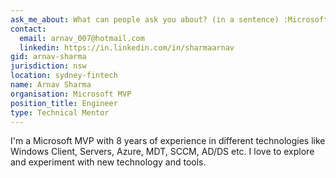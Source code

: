 ```yaml
---
ask_me_about: What can people ask you about? (in a sentence) :Microsoft Windows (Server 2008/2012,Client 7/8/10), Azure and Microsoft DS/AD
contact:
  email: arnav_007@hotmail.com
  linkedin: https://in.linkedin.com/in/sharmaarnav
gid: arnav-sharma
jurisdiction: nsw
location: sydney-fintech
name: Arnav Sharma
organisation: Microsoft MVP
position_title: Engineer
type: Technical Mentor
---
```


I'm a Microsoft MVP with 8 years of experience in different technologies like Windows Client, Servers, Azure, MDT, SCCM, AD/DS etc. I love to explore and experiment with new technology and tools.